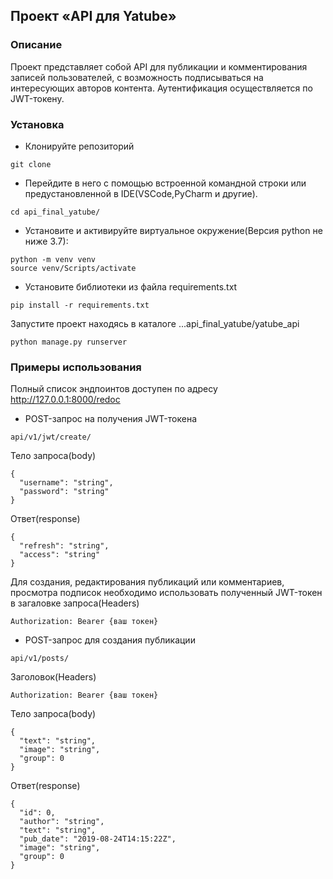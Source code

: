 ## Проект «API для Yatube»
### Описание
Проект представляет собой API для публикации и комментирования записей пользователей, с возможность подписываться на интересующих авторов контента. Аутентификация осуществляется по JWT-токену.
### Установка
* Клонируйте репозиторий
```
git clone
```
* Перейдите в него с помощью встроенной командной строки или предустановленной в IDE(VSCode,PyCharm и другие).
```
cd api_final_yatube/
```
* Установите и активируйте виртуальное окружение(Версия python не ниже 3.7):
```
python -m venv venv
source venv/Scripts/activate
```
* Установите библиотеки из файла requirements.txt
```
pip install -r requirements.txt
```
Запустите проект находясь в каталоге ...api_final_yatube/yatube_api
```
python manage.py runserver
```
### Примеры использования
Полный список эндпоинтов доступен по адресу http://127.0.0.1:8000/redoc

* POST-запрос на получения JWT-токена
```
api/v1/jwt/create/
```
Тело запроса(body)
```
{
  "username": "string",
  "password": "string"
}
```
Ответ(response)
```
{
  "refresh": "string",
  "access": "string"
}
```
Для создания, редактирования публикаций или комментариев, просмотра подписок необходимо использовать полученный JWT-токен в загаловке запроса(Headers)
```
Authorization: Bearer {ваш токен}
```
* POST-запрос для создания публикации
```
api/v1/posts/
```
Заголовок(Headers)
```
Authorization: Bearer {ваш токен}
```
Тело запроса(body)
```
{
  "text": "string",
  "image": "string",
  "group": 0
}
```
Ответ(response)
```
{
  "id": 0,
  "author": "string",
  "text": "string",
  "pub_date": "2019-08-24T14:15:22Z",
  "image": "string",
  "group": 0
}
```
